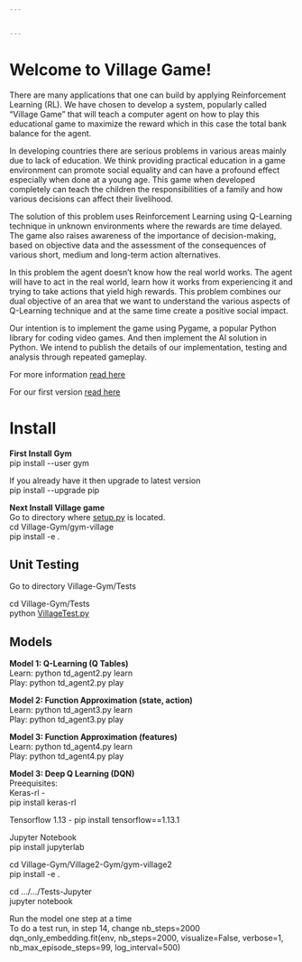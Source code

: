 ```yaml
---


---
```


<h1 id="welcome-to-village-game">Welcome to Village Game!</h1>
<p>There are many applications that one can build by applying Reinforcement Learning (RL). We have chosen to develop a system, popularly called “Village Game” that will teach a computer agent on how to play this educational game to maximize the reward which in this case the total bank balance for the agent.</p>
<p>In developing countries there are serious problems in various areas mainly due to lack of education. We think providing practical education in a game environment can promote social equality and can have a profound effect especially when done at a young age. This game when developed completely can teach the children the responsibilities of a family and how various decisions can affect their livelihood.</p>
<p>The solution of this problem uses Reinforcement Learning using Q-Learning technique in unknown environments where the rewards are time delayed. The game also raises awareness of the importance of decision-making, based on objective data and the assessment of the consequences of various short, medium and long-term action alternatives.</p>
<p>In this problem the agent doesn’t know how the real world works. The agent will have to act in the real world, learn how it works from experiencing it and trying to take actions that yield high rewards. This problem combines our dual objective of an area that we want to understand the various aspects of Q-Learning technique and at the same time create a positive social impact.</p>
<p>Our intention is to implement the game using Pygame, a popular Python library for coding video games. And then implement the AI solution in Python. We intend to publish the details of our implementation, testing and analysis through repeated gameplay.</p>
<p>For more information <a href="https://github.com/rakeshtl/artificial_intelligence/blob/master/Village-Gym/Village%20Game%20Description.pdf">read here</a></p>
<p>For our first version <a href="https://github.com/rakeshtl/artificial_intelligence/blob/master/Village-Gym/Village%20Game%20Version%201%20Report.pdf">read here</a></p>
<h1 id="install">Install</h1>
<p><strong>First Install Gym</strong><br>
pip install --user gym</p>
<p>If you already have it then upgrade to latest version<br>
pip install --upgrade pip</p>
<p><strong>Next Install Village game</strong><br>
Go to directory where <a href="http://setup.py">setup.py</a> is located.<br>
cd Village-Gym/gym-village<br>
pip install -e .</p>
<h2 id="unit-testing">Unit Testing</h2>
<p>Go to directory Village-Gym/Tests</p>
<p>cd Village-Gym/Tests<br>
python <a href="http://VillageTest.py">VillageTest.py</a></p>
<h2 id="models">Models</h2>
<p><strong>Model 1: Q-Learning (Q Tables)</strong><br>
Learn: python td_agent2.py learn<br>
Play: python td_agent2.py play</p>
<p><strong>Model 2: Function Approximation (state, action)</strong><br>
Learn: python td_agent3.py learn<br>
Play: python td_agent3.py play</p>
<p><strong>Model 3: Function Approximation (features)</strong><br>
Learn: python td_agent4.py learn<br>
Play: python td_agent4.py play</p>
<p><strong>Model 3: Deep Q Learning (DQN)</strong><br>
Preequisites:<br>
Keras-rl -<br>
pip install keras-rl</p>
<p>Tensorflow 1.13 - pip install tensorflow==1.13.1</p>
<p>Jupyter Notebook<br>
pip install jupyterlab</p>
<p>cd Village-Gym/Village2-Gym/gym-village2<br>
pip install -e .</p>
<p>cd …/…/Tests-Jupyter<br>
jupyter notebook</p>
<p>Run the model one step at a time<br>
To do a test run, in step 14, change nb_steps=2000<br>
dqn_only_embedding.fit(env, nb_steps=2000, visualize=False, verbose=1, nb_max_episode_steps=99, log_interval=500)</p>

